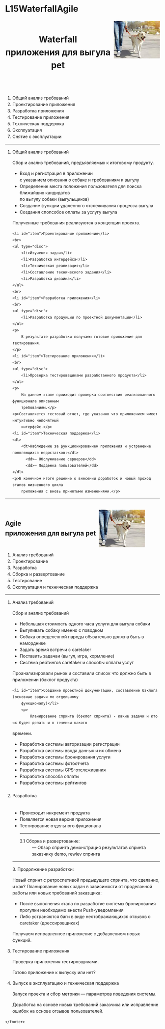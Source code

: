 # L15WaterfallAgile
<!DOCTYPE html>
<html lang="en">
<head>
    <meta charset="UTF-8">
    <meta name="viewport" content="width=device-width, initial-scale=1.0">
    <title>Document</title>
    <link rel="stylesheet" href="./style.css"/>
</head>
<body style="line-height: 1.5;">
    <header class="waterfall-lcm" style="display: flex;">
        <h1 style="font-weight: bold; margin-right: 10px;">Waterfall<br>
            приложения для выгула pet</h1>
            <img src="Resources/pet.jpeg" width="150" height="122"/>
    </header>
    <article>
<div>
<ol>
    <li>Общий анализ требований</li>
    <li>Проектирование приложения</li>
    <li>Разработка приложения</li>
    <li>Тестирование приложения</li>
    <li>Техническая поддержка</li>
    <li>Эксплуатация</li>
    <li>Снятие с эксплуатации</li>
</ol>
<hr>
<ol>
    <li id="item">Общий анализ требований</li>
        <p>
            Сбор и анализ требований, предъявляемых к итоговому продукту.
        </p>
        <ul type="disc">
            <li>Вход и регистрация в приложении
                <br>с указанием описания о собаке и требованиям к выгулу</li>
            <li>Определение места положения пользователя для поиска ближайших кандидатов
                <br>по выгулу
                собаки (выгульщиков)</li>
            <li>Создание функции удаленного отслеживания процесса выгула</li>
            <li>Создания спопсобов оплаты за услугу выгула</li>
        </ul>
        <p>
            Полученные требования реализуются в концепции проекта.  
        </p>
    
    <li id="item">Проектирование приложения</li>
    <br>
    <ul type="disc">
        <li>Изучения задач</li>
        <li>Разработка интерфейса</li>
        <li>Техническая реализация</li>
        <li>Составление технического задания</li>
        <li>Разработка дизайна</li>
    </ul>
    <br>
    <li id="item">Разработка приложения</li>
    <br>
    <ul type="disc">
        <li>Разработка продукции по проектной документации</li>
    </ul>
    <p>
        В результате разработки получаем готовое приложение для тестирования.  
    </p>
    <li id="item">Тестирование приложения</li>
    <br>
    <ul type="disc">
        <li>Проверка тестироввщиками разработанного продукта</li>
    </ul>
    <p>
        На данном этапе проиходит проверка соотвествия реализованного функционала описанным
        требованиям.</p>
    <p>Составляется тестовый отчет, где указанно что приложением имеет интуитивно непонятный
        интерфейс.</p>
    <li id="item">Техническая поддержка</li>
    <dl>
        <dt>Наблюдение за функционированием приложения и устранение появляющихся недостатков:</dt>
          <dd>— Обслуживание серверов</dd>
          <dd>— Поддежка пользователей</dd>
    </dl>
    <p>В конечном итоге решение о внесении доработок и новый проход этапов жизненного цикла
        приложения с вновь принятыми изменениями.</p>
</ol>
<hr>
<br>
<div class="agile-lcm" style="display: flex;">
    <h1 style="font-weight: bold; margin-right: 10px;">Agile<br>
        приложения для выгула pet</h1>
        <img src="Resources/pet.jpeg" width="150" height="122"/>
</div>
<ol>
    <li>Анализ требований</li>
    <li>Проектирование</li>
    <li>Разработка</li>
    <li>Сборка и развертование</li>
    <li>Тестирование</li>
    <li>Эксплуатация и техническая поддержка</li>
</ol>
<hr>
<ol>
    <li id="item">Анализ требований</li>
        <p>
            Сбор и анализ требований
        </p>
        <ul type="disc">
            <li>Небольшая стоимость одного часа услуги для выгула собаки</li>
            <li>Выгуливать собаку именно с поводком</li>
            <li>Собака определенной пароды обязательно должна быть в наморднике</li>
            <li>Задать время встречи с caretaker</li>
            <li>Поставить задачаи (выгул, игра, кормление)</li>
            <li>Система рейтингов caretaker и способы оплаты услуг</li>
        </ul>
        <p>
            Проанализировали рынок и составили список что должно быть в приложении (бэклог продукта)  
        </p>
    
    <li id="item">Создание проектной документации, составление бэклога (основные задачи по отдельному
        функционалу)</li>
        <p>
            Планирование спринта (бэклог спринта) - какие задачи и кто их будет делать и в течении какого
времени.
        </p>
    <ul type="disc">
        <li>Разработка системы авторизации регистрации</li>
        <li>Разработка системы ввода данных и их обмена</li>
        <li>Разработка системы бронирования услуги</li>
        <li>Разработка системы фотоотчета</li>
        <li>Разработка системы GPS-отслеживания</li>
        <li>Разработка способа оплаты</li>
        <li>Разработка системы рейтингов</li>
    </ul>
    <br>
    <li id="item">Разработка</li>
    <br>
    <ul type="disc">
        <li>Происходит инкремент продукта</li>
        <li>Появляется новая версия приложения</li>
        <li>Тестирование отдельного фукционала</li>
        <hr>
        <dl>
            <dt id="subp">3.1 Сборка и развертование:</dt>
              <dd>— Обзор спринта демонстрация результатов спринта заказчику demo, rewiev спринта</dd>
        </dl>
    </ul>
    <hr>
    <p id="cont">
       3. Продолжение разработки:  
    </p>
    <p>Новый спринт с ретроспетивой предыдущего спринта, что сделанно, и как? Планирование новых
        задач в зависимости от проделанной работы или новых требований заказщика:</p>
    <ul type="disc">
        <li>После выполнения этапа по разработке системы бронирования прогулки необходимо внести
            Push-уведомления</li>
        <li>Либо устраняются баги в виде неотображающихся отзывов о caretaker (дрессировщиках)</li>
    </ul>
    <p>
        Получаем исправленное приложение с добавлением новых функций.
    </p>
    <li id="item">Тестирование приложения</li>
    <p>Проверка приложения тестировщиками.</p>
    <p>Готово приложение к выпуску или нет?</p>
    <li id="item">Выпуск в эксплуатацию и техническая поддержка</li>
    <p>Запуск проекта и сбор метрики — параметров поведения системы.</p>
    <p>Доработка на основе новых требований заказчика или исправление ошибок на основе отзывов
        пользователей.</p>
</ol>
</div>
    </article>
    <footer>

    </footer>
</body>
</html>
